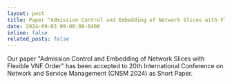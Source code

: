 ```yaml
---
layout: post
title: Paper "Admission Control and Embedding of Network Slices with Flexible VNF Order" has been accepted to CNSM 2024
date: 2024-09-03 09:00:00-0400
inline: false
related_posts: false
---
```


Our paper "Admission Control and Embedding of Network Slices with Flexible VNF Order" has been accepted to 20th International Conference on Network and Service Management (CNSM 2024) as Short Paper.
